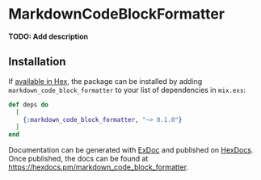 # MarkdownCodeBlockFormatter

**TODO: Add description**

## Installation

If [available in Hex](https://hex.pm/docs/publish), the package can be installed
by adding `markdown_code_block_formatter` to your list of dependencies in `mix.exs`:

```elixir
def deps do
  [
    {:markdown_code_block_formatter, "~> 0.1.0"}
  ]
end
```

Documentation can be generated with [ExDoc](https://github.com/elixir-lang/ex_doc)
and published on [HexDocs](https://hexdocs.pm). Once published, the docs can
be found at <https://hexdocs.pm/markdown_code_block_formatter>.

